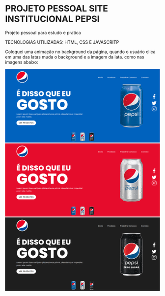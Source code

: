 # PROJETO PESSOAL SITE INSTITUCIONAL PEPSI
Projeto pessoal para estudo e pratica

TECNOLOGIAS UTILIZADAS:
HTML, CSS E JAVASCRITP


Coloquei uma animação no background da página, quando o usuário clica em uma das latas muda o background e a imagem da lata. como nas imagens abaixo:

![image](https://github.com/Thiagobarroso/Pepsi/blob/main/imgs/screencapture-127-0-0-1-5501-index-html-2023-09-23-15_15_22.png)
![image](https://github.com/Thiagobarroso/Pepsi/blob/main/imgs/screencapture-127-0-0-1-5501-index-html-2023-09-23-15_15_36.png)
![image](https://github.com/Thiagobarroso/Pepsi/blob/main/imgs/screencapture-127-0-0-1-5501-index-html-2023-09-23-15_15_45.png)
